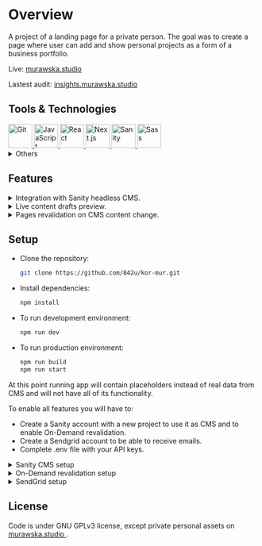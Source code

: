 # Overview

A project of a landing page for a private person. The goal was to create a page where user can add and show personal projects as a form of a business portfolio.

Live:
<a href="https://www.murawska.studio/" target="_blank">
murawska.studio
</a>

Lastest audit:
<a href="https://www.insights.murawska.studio/" target="_blank">
insights.murawska.studio
</a>

## Tools & Technologies

<a href="https://git-scm.com/" target="_blank">
 <img height="48" width="48" src="https://cdn.jsdelivr.net/gh/devicons/devicon@latest/icons/git/git-original.svg" alt="Git"/>
</a>
<a href="https://developer.mozilla.org/en-US/docs/Web/JavaScript" target="_blank">
 <img height="48" width="48" src="https://cdn.jsdelivr.net/gh/devicons/devicon@latest/icons/javascript/javascript-plain.svg" alt="JavaScript" />
</a>
<a href="https://react.dev/" target="_blank">
 <img height="48" width="48" src="https://cdn.jsdelivr.net/gh/devicons/devicon@latest/icons/react/react-original.svg" alt="React"/>
</a>
<a href="https://nextjs.org/" target="_blank">
 <img height="48" width="48" src="https://cdn.jsdelivr.net/gh/devicons/devicon@latest/icons/nextjs/nextjs-plain.svg" alt="Next.js"/>
</a>
<a href="https://www.sanity.io/" target="_blank">
 <img height="48" width="48" src="https://cdn.jsdelivr.net/gh/devicons/devicon@latest/icons/sanity/sanity-plain.svg" alt="Sanity"/>
</a>
<a href="https://sass-lang.com/" target="_blank">
 <img height="48" width="48" src="https://cdn.jsdelivr.net/gh/devicons/devicon@latest/icons/sass/sass-original.svg" alt="Sass"/>
</a>

<details>
    <summary>Others</summary>
    <table>
        <thead>
            <tr>
                <th></th>
                <th>Tool</th>
                <th>Used for</th>
            </tr>
        </thead>
        <tbody>
            <tr>
                <td>
                    <a href="https://github.com/" target="_blank"><img height=32 width=32 src="https://cdn.jsdelivr.net/gh/devicons/devicon@latest/icons/github/github-original.svg" alt="GitHub"/></a>
                </td>
                <td>GitHub</td>
                <td>project management and maintenance, CI/CD</td>
            </tr>
            <tr>
                <td>
                    <a href="https://unlighthouse.dev/" target="_blank"><img height=32 width=32 src="https://unlighthouse.dev/logo-light.svg" alt="Unlighthouse"/></a>
                </td>
                <td>Unlighthouse</td>
                <td>quality assurance</td>
            </tr>
            <tr>
                <td>
                    <a href="https://www.figma.com/" target="_blank"><img height=32 width=32 src="https://cdn.jsdelivr.net/gh/devicons/devicon@latest/icons/figma/figma-original.svg" alt="Figma"/></a>
                </td>
                <td>Figma</td>
                <td>design, assets, prototyping, wireframing
                    <details>
                        <table>
                            <thead>
                                <tr>
                                    <th>Screen Size</th>
                                    <th></th>
                                    <th></th>
                                </tr>
                            </thead>
                            <tbody>
                                <tr>
                                    <td>Mobile</td>
                                    <td>
                                        <a href="https://www.figma.com/file/T9dJa9ck29CvkLH5yA1CcU/kor-mur-Wireframes?node-id=35%3A477&t=3LtvFHsMaSQbzBul-1">Wireframe</a>
                                    </td>
                                    <td>
                                        <a href="https://www.figma.com/proto/T9dJa9ck29CvkLH5yA1CcU/kor-mur-Wireframes?node-id=1-2&scaling=scale-down&page-id=0%3A1&starting-point-node-id=1%3A2">Prototype</a>
                                    </td>
                                </tr>
                                <tr>
                                    <td>Tablet</td>
                                    <td>
                                        <a href="https://www.figma.com/file/T9dJa9ck29CvkLH5yA1CcU/kor-mur-Wireframes?node-id=123%3A910&t=3LtvFHsMaSQbzBul-1">Wireframe</a>
                                    </td>
                                    <td>
                                        <a href="https://www.figma.com/proto/T9dJa9ck29CvkLH5yA1CcU/kor-mur-Wireframes?node-id=123-1028&scaling=scale-down&page-id=123%3A908&starting-point-node-id=123%3A1028">Prototype</a>
                                    </td>
                                </tr>
                                <tr>
                                    <td>Desktop</td>
                                    <td>
                                        <a href="https://www.figma.com/design/T9dJa9ck29CvkLH5yA1CcU/kor-mur-wireframes?node-id=165%3A570&t=3g16CT5J7dtwYLNs-1">Wireframe</a>
                                    </td>
                                    <td>
                                        <a href="https://www.figma.com/proto/T9dJa9ck29CvkLH5yA1CcU/kor-mur-wireframes?node-id=165-689&t=6Ol4xmG1IZFvpA83-1&scaling=scale-down&page-id=123%3A909&starting-point-node-id=165%3A689">Prototype</a>
                                    </td>
                                </tr>
                                <tr>
                                    <a href="https://www.figma.com/file/7MlMZr0CoRwcLto6aAkac9/kor-mur-design?node-id=19-3">Color palette</a>
                                </tr>
                            </tbody>
                        </table>
                    </details>
                </td>
            </tr>
            <tr>
                <td>
                    <a href="https://www.atlassian.com/software/jira" target="_blank"><img height="32" width="32" src="https://cdn.jsdelivr.net/gh/devicons/devicon@latest/icons/jira/jira-original.svg" alt="Jira"/></a>
                </td>
                <td>Jira</td>
                <td>
                    project management and maintenance
                </td>
            </tr>
            <tr>
                <td>
                    <a href="https://jestjs.io/" target="_blank"><img height="32" width="32" src="https://cdn.jsdelivr.net/gh/devicons/devicon@latest/icons/jest/jest-plain.svg" alt="Jest"/></a>
                </td>
                <td>Jest</td>
                <td>
                    code testing and quality assurance
                </td>
            </tr>
            <tr>
                <td>
                    <a href="https://testing-library.com/" target="_blank"><img height="32" width="32" src="https://testing-library.com/img/octopus-128x128.png" alt="Testing Library"/></a>
                </td>
                <td>Testing Library</td>
                <td>
                    code testing and quality assurance
                </td>
            </tr>
            <tr>
                <td>
                    <a href="https://eslint.org/" target="_blank"><img height="32" width="32" src="https://www.svgrepo.com/show/353709/eslint.svg" alt="ESlint"/></a>
                </td>
                <td>ESLint</td>
                <td>code linting</td>
            </tr>
            <tr>
                <td>
                    <a href="https://prettier.io/" target="_blank"><img height="32" width="32" src="https://www.svgrepo.com/show/354208/prettier.svg" alt="Prettier"/></a>
                </td>
                <td>Prettier</td>
                <td>code formatting</td>
            </tr>
            <tr>
                <td>
                    <a href="https://stylelint.io/" target="_blank"><img height="32" width="32" src="https://www.svgrepo.com/show/354405/stylelint.svg" alt="Stylelint"/></a>
                </td>
                <td>Stylelint</td>
                <td>code formatting</td>
            </tr>
            <tr>
                <td>
                    <a href="https://www.apollographql.com/" target="_blank"><img height="32" width="32" src="https://www.svgrepo.com/show/305728/apollographql.svg" alt="Apollo GraphQL"/></a>
                </td>
                <td>Apollo</td>
                <td>GraphQL client</td>
            </tr>
            <tr>
                <td>
                    <a href="https://www.framer.com/motion/" target="_blank"><img height="32" width="32" src="https://cdn.jsdelivr.net/gh/devicons/devicon@latest/icons/framermotion/framermotion-original.svg" alt="Framer Motion"/></a>
                </td>
                <td>Framer Motion</td>
                <td>animations</td>
            </tr>
            <tr>
                <td>
                    <a href="https://ngrok.com/" target="_blank"><img height="32" width="32" src="https://assets-global.website-files.com/63ed4bc7a4b189da942a6b8c/6411ffa0b395a44345ed2b1a_Frame%201.svg" alt="ngrok"/></a>
                </td>
                <td>ngrok</td>
                <td>local environment tunneling and webhook testing</td>
            </tr>
            <tr>
                <td>
                    <a href="https://sendgrid.com/" target="_blank"><img height="32" width="32" src="https://sendgrid.com/content/dam/sendgrid/global/en/7_company/brand/Twilio-Logo-Product-SendGrid-Icon-RGB%201.png/_jcr_content/renditions/compressed-original.webp" alt="SendGrid"/></a>
                </td>
                <td>SendGrid</td>
                <td>email service</td>
            </tr>
        </tbody>
    </table>
</details>

## Features

<details>
    <summary>Integration with Sanity headless CMS.</summary>

To minimize the developer interference in adding and managing new content on the page, and to give the user a clear and easy way to do that on his own, Sanity CMS was used.

The user has an administration panel under the `/studio` path in which he can manage content on the page such as projects, assets, etc.

[Video.webm](https://github.com/842u/kor-mur/assets/23544888/1cbdaa91-a68c-4c90-9d7b-55e5c49a19f4)

</details>

<details>
    <summary>Live content drafts preview.</summary>

The user can see how content changes will look without the need to deploy those to production.

This can be done inside the studio.

[Video_2.webm](https://github.com/842u/kor-mur/assets/23544888/552a3bd8-fab6-4e59-832a-b42c32ec9de9)

Or just by hitting the `/api/enable-draft` endpoint.

[Video_3.webm](https://github.com/842u/kor-mur/assets/23544888/b7955cd6-6c78-438b-a051-9efba73dcd29)

</details>

<details>
    <summary>Pages revalidation on CMS content change.</summary>

To not have to deploy the whole application every time content changes, and to ensure site performance, there is integration with Sanity webhooks.

When content changes, webhook will send info payload to the `/api/revalidate` endpoint, and then the server will generate necessary, new static files with fresh data.

</details>

## Setup

- Clone the repository:
  ```bash
  git clone https://github.com/842u/kor-mur.git
  ```
- Install dependencies:
  ```bash
  npm install
  ```
- To run development environment:
  ```bash
  npm run dev
  ```
- To run production environment:
  ```bash
  npm run build
  npm run start
  ```

At this point running app will contain placeholders instead of real data from CMS and will not have all of its functionality.

To enable all features you will have to:

- Create a Sanity account with a new project to use it as CMS and to enable On-Demand revalidation.
- Create a Sendgrid account to be able to receive emails.
- Complete .env file with your API keys.

<details>
  <summary>Sanity CMS setup</summary>

- Create "production" and "development" datasets in your Sanity project.
- Complete .env with the dataset name you want to use.
- Complete .env with your Sanity project ID.
- Complete .env with your Sanity GraphQL endpoint for your project.

  `https://<yourProjectId>.api.sanity.io/v1/graphql/<dataset>/default`

- Deploy GraphQL API:

  ```bash
  npx sanity graphql deploy
  ```

- Add your hosts to CORS origins in Sanity project.

  e.g. `http://localhost:3000` for development

  e.g. `https://www.your.domain` for production

- Enter studio to add content.

  e.g. `http://localhost:3000/studio`

</details>

<details>
  <summary>On-Demand revalidation setup</summary>

To be able to revalidate routes in production on content change you will have to set up Sanity webhooks.

- Create a new webhook in Sanity project.
- Add the URL to the revalidation api endpoint.

  e.g. `https://www.your.domain/api/revalidate`

- Select "production" dataset.
- Select webhook trigger on Create, Update, Delete.
- Set Filter to:
  ```
  _type in ['heroSectionSettings', 'mottoSectionSettings', 'featuredProjectsSectionSettings', 'contactSectionSettings', 'aboutSectionSettings', 'tag', 'project']
  ```
- Set Projection to:
  ```
  {
  _type,
  _id,
  "operationType": delta::operation(),
  "projectSlug": slug.current,
  "tagsSlugsBefore": before().tags[]->slug.current,
  "tagsSlugsAfter": after().tags[]->slug.current,
  }
  ```
- Create a secret for webhook and add it to your .env.

  </details>

<details>
  <summary>SendGrid setup</summary>

- Authenticate your Sender Identity on SendGrid.
- Complete .env with your SendGrid Sender email.
- Complete .env with recipent email.

</details>

## License

Code is under GNU GPLv3 license, except private personal assets on <a href="https://www.murawska.studio/" target="_blank">
murawska.studio
</a>.
